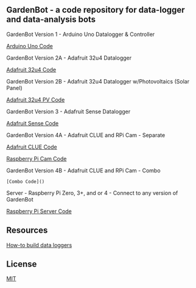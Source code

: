 ## GardenBot - a code repository for data-logger and data-analysis bots 

   GardenBot Version 1 - Arduino Uno Datalogger & Controller 
  
   [Arduino Uno Code](https://github.com/AnchorageBot/GardenBotProjects/blob/master/ArduinoUno_GardenBot.ino)
    
   GardenBot Version 2A - Adafruit 32u4 Datalogger
  
   [Adafruit 32u4 Code](https://github.com/AnchorageBot/GardenBot/blob/master/Adafruit32u4_GardenBot.ino)

   GardenBot Version 2B - Adafruit 32u4 Datalogger w/Photovoltaics (Solar Panel)
  
   [Adafruit 32u4 PV Code](https://github.com/AnchorageBot/GardenBotProjects/blob/master/Adafruit32u4_GardenBotPV.ino) 

   GardenBot Version 3 - Adafruit Sense Datalogger
  
   [Adafruit Sense Code](https://github.com/AnchorageBot/GardenBot/blob/master/AdafruitSense_GardenBot.py)
     
   GardenBot Version 4A - Adafruit CLUE and RPi Cam - Separate
  
   [Adafruit CLUE Code](https://github.com/AnchorageBot/GardenBot/blob/master/AdafruitCLUE_GardenBot.py)
    
   [Raspberry Pi Cam Code](https://github.com/AnchorageBot/GardenBot/blob/master/RPi_Cam.py)
  
   GardenBot Version 4B - Adafruit CLUE and RPi Cam - Combo
  
    [Combo Code]()
  
   Server - Raspberry Pi Zero, 3+, and or 4 - Connect to any version of GardenBot
  
   [Raspberry Pi Server Code](https://github.com/AnchorageBot/GardenBot/blob/master/RPi_Get_MCU_Data.py)
   
   ## Resources
   
   [How-to build data loggers](https://www.youtube.com/watch?v=elFbWEZ7P-I&list=PLWcz3iwCnCqTSULmKns48ny1StvNqLi2d&index=1)
   
   ## License
   
   [MIT](https://choosealicense.com/licenses/mit/)

